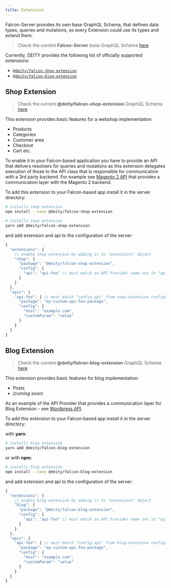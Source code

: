 ```yaml
---
title: Extensions
---
```


Falcon-Server provides its own base GraphQL Schema, that defines data types, queries
and mutations, so every Extension could use its types and extend them.

> Check the current **Falcon-Server** base GraphQL Schema [here](https://github.com/deity-io/falcon/blob/master/packages/falcon-server/src/schema.graphql)

Currently, DEITY provides the following list of officially supported extensions:

- [`@deity/falcon-shop-extension`](#shop-extension)
- [`@deity/falcon-blog-extension`](#blog-extension)

## Shop Extension

> Check the current **@deity/falcon-shop-extension** GraphQL Schema [here](https://github.com/deity-io/falcon/blob/master/packages/falcon-shop-extension/src/schema.graphql)

This extension provides basic features for a webshop implementation:

- Products
- Categories
- Customer area
- Checkout
- Cart etc.

To enable it in your Falcon-based application you have to provide an API that delivers resolvers for queries and mutations as this extension delegates execution of those to the API class that is responsible for communication with a 3rd party backend. For example see [Magento 2 API](/docs/falcon-v1/falcon-server/api-providers#falcon-magento-2-api) that provides a communication layer with the Magento 2 backend.

To add this extension to your Falcon-based app install it in the server directory:

<!--DOCUSAURUS_CODE_TABS-->
<!--npm-->

```bash
# installs shop extension
npm install --save @deity/falcon-shop-extension
```

<!--Yarn-->

```bash
# installs shop extension
yarn add @deity/falcon-shop-extension
```

<!--END_DOCUSAURUS_CODE_TABS-->

and add extension and api to the configuration of the server:

```js
{
  "extensions": {
    // enable shop extension by adding it to "extensions" object
    "shop": {
      "package": "@deity/falcon-shop-extension",
      "config": {
        "api": "api-foo" // must match an API Provider name set in "apis" object below
      }
    }
  },
  "apis": {
    "api-foo": { // must match "config.api" from shop-extension configuration
      "package": "my-custom-api-foo-package",
      "config": {
        "host": "example.com",
        "customParam": "value"
      }
    }
  }
}
```

## Blog Extension

> Check the current **@deity/falcon-blog-extension** GraphQL Schema [here](https://github.com/deity-io/falcon/blob/master/packages/falcon-blog-extension/src/schema.graphql)

This extension provides basic features for blog implementation:

- Posts
- _(coming soon)_

As an example of the API Provider that provides a communication layer for Blog Extension -
see [Wordpress API](/docs/falcon-v1/falcon-server/api-providers#falcon-wordpress-api).

To add this extension to your Falcon-based app install it in the server directory:

with **yarn**:

```bash
# installs blog extension
yarn add @deity/falcon-blog-extension
```

or with **npm**:

```bash
# installs blog extension
npm install --save @deity/falcon-blog-extension
```

and add extension and api to the configuration of the server:

```js
{
  "extensions": {
    // enable blog extension by adding it to "extensions" object
    "blog": {
      "package": "@deity/falcon-blog-extension",
      "config": {
        "api": "api-foo" // must match an API Provider name set in "apis" object below
      }
    }
  },
  "apis": {
    "api-foo": { // must match "config.api" from blog-extension configuration
      "package": "my-custom-api-foo-package",
      "config": {
        "host": "example.com",
        "customParam": "value"
      }
    }
  }
}
```
